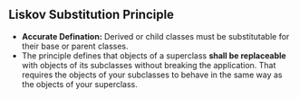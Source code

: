 ## Liskov Substitution Principle

- **Accurate Defination:** Derived or child classes must be substitutable for their base or parent classes.
- The principle defines that objects of a superclass **shall be replaceable** with objects of its subclasses without breaking the
application. That requires the objects of your subclasses to behave in the same way as the objects of your superclass.
